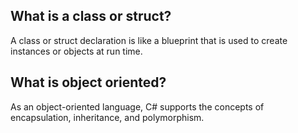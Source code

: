 ## What is a class or struct?
A class or struct declaration is like a blueprint that is used to create instances or objects at run time.
## What is object oriented? 
As an object-oriented language, C# supports the concepts of encapsulation, inheritance, and polymorphism. 